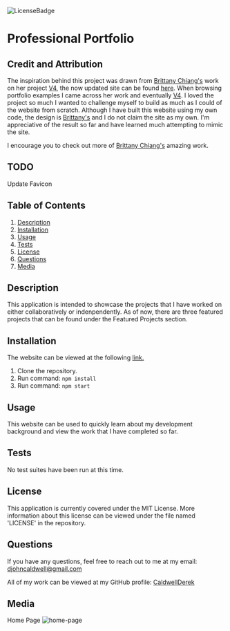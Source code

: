 ![LicenseBadge](https://img.shields.io/badge/License-MIT-blue)
# Professional Portfolio

## Credit and Attribution
The inspiration behind this project was drawn from [Brittany Chiang's](https://github.com/bchiang7) work on her project [V4](https://github.com/bchiang7/v4), the now updated site can be found [here](https://brittanychiang.com/). When browsing portfolio examples I came across her work and eventually [V4](https://github.com/bchiang7/v4). I loved the project so much I wanted to challenge myself to build as much as I could of the website from scratch. Although I have built this website using my own code, the design is [Brittany's](https://github.com/bchiang7) and I do not claim the site as my own. I'm appreciative of the result so far and have learned much attempting to mimic the site.

I encourage you to check out more of [Brittany Chiang's](https://github.com/bchiang7) amazing work.

## TODO
Update Favicon

## Table of Contents
1. [Description](#description)
2. [Installation](#installation)
3. [Usage](#usage)
4. [Tests](#tests)
5. [License](#license)
6. [Questions](#questions)
7. [Media](#media)

## Description
This application is intended to showcase the projects that I have worked on either collaboratively or indenpendently. As of now, there are three featured projects that can be found under the Featured Projects section.

## Installation
The website can be viewed at the following [link.](www.google.com)

1. Clone the repository.
2. Run command: `npm install`
3. Run command: `npm start`


## Usage
This website can be used to quickly learn about my development background and view the work that I have completed so far.

## Tests
No test suites have been run at this time.

## License
This application is currently covered under the MIT License. More information about this license can be viewed under the file named 'LICENSE' in the repository.

## Questions
If you have any questions, feel free to reach out to me at my email: djohncaldwell@gmail.com

All of my work can be viewed at my GitHub profile: [CaldwellDerek](https://github.com/CaldwellDerek)

## Media

Home Page
![home-page](./screenshots/home-page.png)